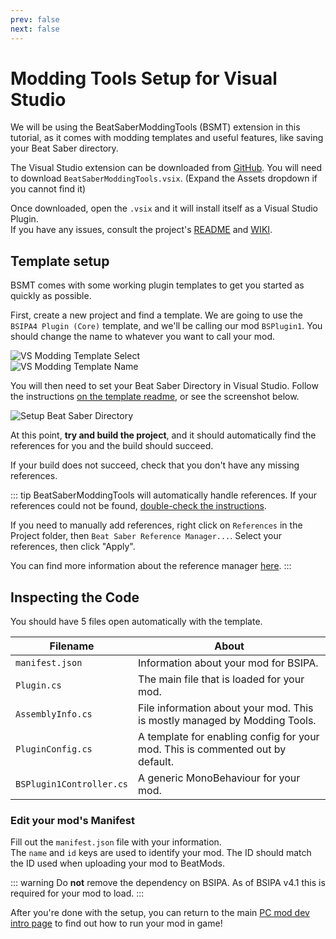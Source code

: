 ```yaml
---
prev: false
next: false
---
```


# Modding Tools Setup for Visual Studio

We will be using the BeatSaberModdingTools (BSMT) extension in this tutorial,
as it comes with modding templates and useful features, like saving your Beat Saber directory.

The Visual Studio extension can be downloaded
from [GitHub](https://github.com/Zingabopp/BeatSaberTemplates/releases/latest). You will need to download
`BeatSaberModdingTools.vsix`. (Expand the Assets dropdown if you cannot find it)

Once downloaded, open the `.vsix` and it will install itself as a Visual Studio Plugin.  
If you have any issues, consult the project's [README](https://github.com/Zingabopp/BeatSaberModdingTools#readme)
and [WIKI](https://github.com/Zingabopp/BeatSaberModdingTools/wiki).

## Template setup

BSMT comes with some working plugin templates to get you started as quickly as possible.

First, create a new project and find a template. We are going to use the `BSIPA4 Plugin (Core)` template, and we'll be
calling our mod `BSPlugin1`.
You should change the name to whatever you want to call your mod.

![VS Modding Template Select](../.assets/images/modding/modding-template-select.png 'Modding Template Select')  
![VS Modding Template Name](../.assets/images/modding/modding-template-name.png 'Modding Template Name')

You will then need to set your Beat Saber Directory in Visual Studio.
Follow the instructions [on the template readme](https://github.com/Zingabopp/BeatSaberModdingTools#how-to-use),
or see the screenshot below.

![Setup Beat Saber Directory](../.assets/images/modding/setup-bs-directory.png 'Setup Beat Saber Directory')

At this point, **try and build the project**, and it should automatically find the
references for you and the build should succeed.

If your build does not succeed, check that you don't have any missing references.

::: tip
BeatSaberModdingTools will automatically handle references. If your references could not be
found, [double-check the instructions](https://github.com/Zingabopp/BeatSaberModdingTools#how-to-use).

If you need to manually add references, right click on `References` in the Project folder, then
`Beat Saber Reference Manager...`.
Select your references, then click "Apply".

You can find more information about the reference
manager [here](https://github.com/Zingabopp/BeatSaberModdingTools/wiki/Adding-References).
:::

## Inspecting the Code

You should have 5 files open automatically with the template.

| Filename                 | About                                                                          |
| ------------------------ | ------------------------------------------------------------------------------ |
| `manifest.json`          | Information about your mod for BSIPA.                                          |
| `Plugin.cs`              | The main file that is loaded for your mod.                                     |
| `AssemblyInfo.cs`        | File information about your mod. This is mostly managed by Modding Tools.      |
| `PluginConfig.cs`        | A template for enabling config for your mod. This is commented out by default. |
| `BSPlugin1Controller.cs` | A generic MonoBehaviour for your mod.                                          |

### Edit your mod's Manifest

Fill out the `manifest.json` file with your information.  
The `name` and `id` keys are used to identify your mod.
The ID should match the ID used when uploading your mod to BeatMods.

::: warning
Do **not** remove the dependency on BSIPA. As of BSIPA v4.1 this is required for your mod to load.
:::

After you're done with the setup, you can return to the main
[PC mod dev intro page](pc-mod-dev-intro.md#compiling) to find out how to run your mod in game!
